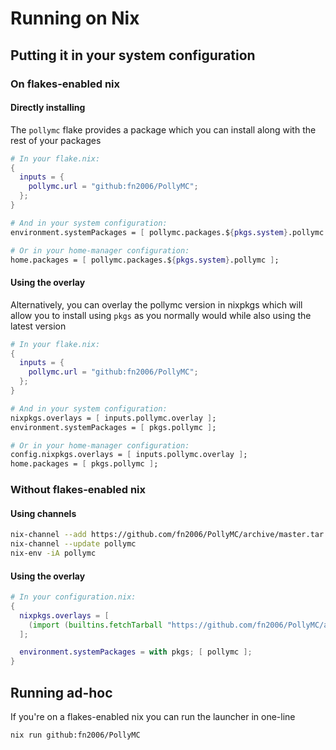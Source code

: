 # Running on Nix

## Putting it in your system configuration

### On flakes-enabled nix

#### Directly installing

The `pollymc` flake provides a package which you can install along with
the rest of your packages

```nix
# In your flake.nix:
{
  inputs = {
    pollymc.url = "github:fn2006/PollyMC";
  };
}
```

```nix
# And in your system configuration:
environment.systemPackages = [ pollymc.packages.${pkgs.system}.pollymc ];

# Or in your home-manager configuration:
home.packages = [ pollymc.packages.${pkgs.system}.pollymc ];
```

#### Using the overlay

Alternatively, you can overlay the pollymc version in nixpkgs which will
allow you to install using `pkgs` as you normally would while also using the
latest version

```nix
# In your flake.nix:
{
  inputs = {
    pollymc.url = "github:fn2006/PollyMC";
  };
}
```

```nix
# And in your system configuration:
nixpkgs.overlays = [ inputs.pollymc.overlay ];
environment.systemPackages = [ pkgs.pollymc ];

# Or in your home-manager configuration:
config.nixpkgs.overlays = [ inputs.pollymc.overlay ];
home.packages = [ pkgs.pollymc ];
```

### Without flakes-enabled nix

#### Using channels

```sh
nix-channel --add https://github.com/fn2006/PollyMC/archive/master.tar.gz pollymc
nix-channel --update pollymc
nix-env -iA pollymc
```

#### Using the overlay

```nix
# In your configuration.nix:
{
  nixpkgs.overlays = [
    (import (builtins.fetchTarball "https://github.com/fn2006/PollyMC/archive/develop.tar.gz")).overlay
  ];

  environment.systemPackages = with pkgs; [ pollymc ];
}
```

## Running ad-hoc

If you're on a flakes-enabled nix you can run the launcher in one-line

```sh
nix run github:fn2006/PollyMC
```
